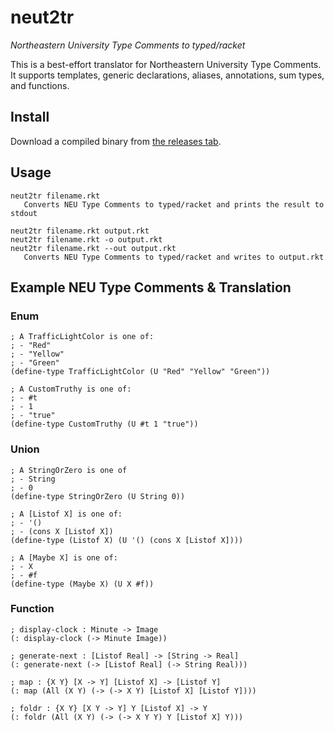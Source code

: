 # neut2tr

*Northeastern University Type Comments to typed/racket*

This is a best-effort translator for Northeastern University Type Comments. It
supports templates, generic declarations, aliases, annotations, sum types, and functions.

## Install

Download a compiled binary from [the releases tab](https://github.com/falfiya/neut2tr/releases).

## Usage

```
neut2tr filename.rkt
   Converts NEU Type Comments to typed/racket and prints the result to stdout

neut2tr filename.rkt output.rkt
neut2tr filename.rkt -o output.rkt
neut2tr filename.rkt --out output.rkt
   Converts NEU Type Comments to typed/racket and writes to output.rkt
```

## Example NEU Type Comments & Translation

### Enum

```rkt
; A TrafficLightColor is one of:
; - "Red"
; - "Yellow"
; - "Green"
(define-type TrafficLightColor (U "Red" "Yellow" "Green"))
```

```rkt
; A CustomTruthy is one of:
; - #t
; - 1
; - "true"
(define-type CustomTruthy (U #t 1 "true"))
```

### Union

```rkt
; A StringOrZero is one of
; - String
; - 0
(define-type StringOrZero (U String 0))
```

```rkt
; A [Listof X] is one of:
; - '()
; - (cons X [Listof X])
(define-type (Listof X) (U '() (cons X [Listof X])))
```

```rkt
; A [Maybe X] is one of:
; - X
; - #f
(define-type (Maybe X) (U X #f))
```

### Function

```rkt
; display-clock : Minute -> Image
(: display-clock (-> Minute Image))
```

```rkt
; generate-next : [Listof Real] -> [String -> Real]
(: generate-next (-> [Listof Real] (-> String Real)))
```

```rkt
; map : {X Y} [X -> Y] [Listof X] -> [Listof Y]
(: map (All (X Y) (-> (-> X Y) [Listof X] [Listof Y])))
```

```rkt
; foldr : {X Y} [X Y -> Y] Y [Listof X] -> Y
(: foldr (All (X Y) (-> (-> X Y Y) Y [Listof X] Y)))
```
